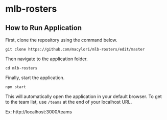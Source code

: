 # mlb-rosters

## How to Run Application

First, clone the repository using the command below.

```
git clone https://github.com/macylori/mlb-rosters/edit/master
```

Then navigate to the application folder.

```
cd mlb-rosters
```

Finally, start the application.

```
npm start
```

This will automatically open the application in your default browser. To get to the team list, use ```/teams``` at the end of your localhost URL.

Ex: http://localhost:3000/teams

